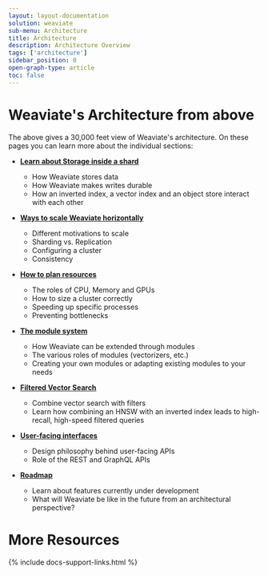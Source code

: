 ```yaml
---
layout: layout-documentation
solution: weaviate
sub-menu: Architecture
title: Architecture
description: Architecture Overview
tags: ['architecture']
sidebar_position: 0
open-graph-type: article
toc: false
---
```


# Weaviate's Architecture from above

<!-- [![Weaviate module APIs overview](/img/weaviate-architecture-overview.svg "Weaviate System and Architecture Overview")](/img/weaviate-architecture-overview.svg) -->

The above gives a 30,000 feet view of Weaviate's architecture. On these pages
you can learn more about the individual sections:

* **[Learn about Storage inside a shard](storage.html)**
  * How Weaviate stores data
  * How Weaviate makes writes durable
  * How an inverted index, a vector index and an object store interact with each other

* **[Ways to scale Weaviate horizontally](cluster.html)**
  * Different motivations to scale
  * Sharding vs. Replication
  * Configuring a cluster
  * Consistency

* **[How to plan resources](resources.html)**
  * The roles of CPU, Memory and GPUs
  * How to size a cluster correctly
  * Speeding up specific processes
  * Preventing bottlenecks

* **[The module system](../modules)**
  * How Weaviate can be extended through modules
  * The various roles of modules (vectorizers, etc.)
  * Creating your own modules or adapting existing modules to your needs

* **[Filtered Vector Search](prefiltering.html)**
  * Combine vector search with filters
  * Learn how combining an HNSW with an inverted index leads to high-recall, high-speed filtered queries


* **[User-facing interfaces](interface.html)**
  * Design philosophy behind user-facing APIs
  * Role of the REST and GraphQL APIs

* **[Roadmap](roadmap.html)**
  * Learn about features currently under development
  * What will Weaviate be like in the future from an architectural perspective?


# More Resources

{% include docs-support-links.html %}
